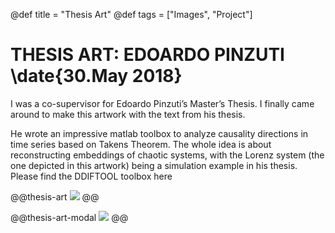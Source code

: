 @def title = "Thesis Art"
@def tags = ["Images", "Project"]

# THESIS ART: EDOARDO PINZUTI \date{30.May 2018}

I was a co-supervisor for Edoardo Pinzuti’s Master’s Thesis. I finally came around to make this artwork with the text from his thesis.


He wrote an impressive matlab toolbox to analyze causality directions in time series based on Takens Theorem. The whole idea is about reconstructing embeddings of chaotic systems, with the Lorenz system (the one depicted in this artwork) being a simulation example in his thesis. Please find the DDIFTOOL toolbox here

@@thesis-art
![](/assets/thesis-art/a2_edoardo.jpg)
@@

@@thesis-art-modal
![](/assets/thesis-art/a2_edoardo.jpg)
@@
